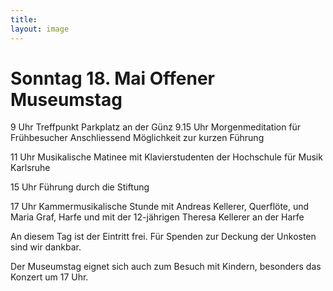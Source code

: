 ```yaml
---
title: 
layout: image
---
```


# Sonntag 18. Mai Offener Museumstag9 Uhr Treffpunkt Parkplatz an der Günz9.15 Uhr  Morgenmeditation für FrühbesucherAnschliessend Möglichkeit zur kurzen Führung11 Uhr Musikalische Matinee mit Klavierstudenten der Hochschule für Musik Karlsruhe15 Uhr Führung durch die Stiftung17 Uhr Kammermusikalische Stunde mit Andreas Kellerer, Querflöte, und Maria Graf, Harfeund mit der 12-jährigen Theresa Kellerer an der HarfeAn diesem Tag ist der Eintritt frei. Für Spenden zur Deckung der Unkosten sind wir dankbar.Der Museumstag eignet sich auch zum Besuch mit Kindern, besonders das Konzert um 17 Uhr. 
